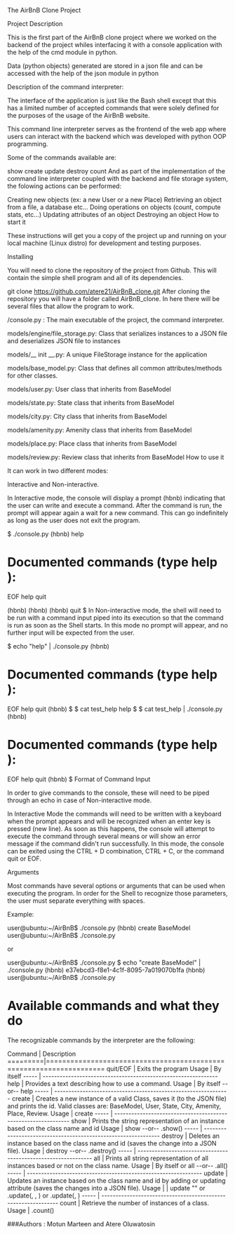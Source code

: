 The AirBnB Clone Project

Project Description

This is the first part of the AirBnB clone project where we worked on the backend of the project whiles interfacing it with a console application with the help of the cmd module in python.

Data (python objects) generated are stored in a json file and can be accessed with the help of the json module in python

Description of the command interpreter:

The interface of the application is just like the Bash shell except that this has a limited number of accepted commands that were solely defined for the purposes of the usage of the AirBnB website.

This command line interpreter serves as the frontend of the web app where users can interact with the backend which was developed with python OOP programming.

Some of the commands available are:

show
create
update
destroy
count
And as part of the implementation of the command line interpreter coupled with the backend and file storage system, the folowing actions can be performed:

Creating new objects (ex: a new User or a new Place)
Retrieving an object from a file, a database etc…
Doing operations on objects (count, compute stats, etc…)
Updating attributes of an object
Destroying an object
How to start it

These instructions will get you a copy of the project up and running on your local machine (Linux distro) for development and testing purposes.

Installing

You will need to clone the repository of the project from Github. This will contain the simple shell program and all of its dependencies.

git clone https://github.com/atere21/AirBnB_clone.git
After cloning the repository you will have a folder called AirBnB_clone. In here there will be several files that allow the program to work.

/console.py : The main executable of the project, the command interpreter.

models/engine/file_storage.py: Class that serializes instances to a JSON file and deserializes JSON file to instances

models/__ init __.py: A unique FileStorage instance for the application

models/base_model.py: Class that defines all common attributes/methods for other classes.

models/user.py: User class that inherits from BaseModel

models/state.py: State class that inherits from BaseModel

models/city.py: City class that inherits from BaseModel

models/amenity.py: Amenity class that inherits from BaseModel

models/place.py: Place class that inherits from BaseModel

models/review.py: Review class that inherits from BaseModel
How to use it

It can work in two different modes:

Interactive and Non-interactive.

In Interactive mode, the console will display a prompt (hbnb) indicating that the user can write and execute a command. After the command is run, the prompt will appear again a wait for a new command. This can go indefinitely as long as the user does not exit the program.

$ ./console.py
(hbnb) help

Documented commands (type help <topic>):
========================================
EOF  help  quit

(hbnb) 
(hbnb) 
(hbnb) quit
$
In Non-interactive mode, the shell will need to be run with a command input piped into its execution so that the command is run as soon as the Shell starts. In this mode no prompt will appear, and no further input will be expected from the user.

$ echo "help" | ./console.py
(hbnb)

Documented commands (type help <topic>):
========================================
EOF  help  quit
(hbnb) 
$
$ cat test_help
help
$
$ cat test_help | ./console.py
(hbnb)

Documented commands (type help <topic>):
========================================
EOF  help  quit
(hbnb) 
$
Format of Command Input

In order to give commands to the console, these will need to be piped through an echo in case of Non-interactive mode.

In Interactive Mode the commands will need to be written with a keyboard when the prompt appears and will be recognized when an enter key is pressed (new line). As soon as this happens, the console will attempt to execute the command through several means or will show an error message if the command didn't run successfully. In this mode, the console can be exited using the CTRL + D combination, CTRL + C, or the command quit or EOF.

Arguments

Most commands have several options or arguments that can be used when executing the program. In order for the Shell to recognize those parameters, the user must separate everything with spaces.

Example:


user@ubuntu:~/AirBnB$ ./console.py
(hbnb) create BaseModel
user@ubuntu:~/AirBnB$ ./console.py

or

user@ubuntu:~/AirBnB$ ./console.py $ echo "create BaseModel" | ./console.py
(hbnb)
e37ebcd3-f8e1-4c1f-8095-7a019070b1fa
(hbnb)
user@ubuntu:~/AirBnB$ ./console.py

Available commands and what they do
====================================
The recognizable commands by the interpreter are the following:

Command	 |	Description
=========|====================================================================
quit/EOF |	Exits the program
Usage	 |	By itself
-----	 |	--------------------------------------------------------------
help	 |	Provides a text describing how to use a command.
Usage	 |	By itself --or-- help <command>
-----	 |	--------------------------------------------------------------
create	 |	Creates a new instance of a valid Class, saves it (to the JSON file) and prints the id. Valid classes are: BaseModel, User, State, City, Amenity, Place, Review.
Usage	 |	create <class name>
-----	 |	--------------------------------------------------------------
show	 |	Prints the string representation of an instance based on the class name and id
Usage	 |	show <class name> <id> --or-- <class name>.show(<id>)
-----	 |	--------------------------------------------------------------
destroy	 |	Deletes an instance based on the class name and id (saves the change into a JSON file).
Usage	 |	destroy <class name> <id> --or-- .destroy()
-----	 |	--------------------------------------------------------------
all	 |	Prints all string representation of all instances based or not on the class name.
Usage	 |	By itself or all <class name> --or-- <class name>.all()
-----	 |	--------------------------------------------------------------
update	 |	Updates an instance based on the class name and id by adding or updating attribute (saves the changes into a JSON file).
Usage	 |
	 |	update <class name> <id> <attribute name> "<attribute value>" or <class name>.update(<id>, <attribute name>, <attribute value>) or <class name>.update(<id>, <dictionary representation>)
-----	 |	--------------------------------------------------------------
count	 |	Retrieve the number of instances of a class.
Usage	 |	<class name>.count()

###Authors : Motun Marteen and Atere Oluwatosin 
